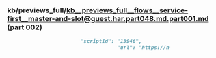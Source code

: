 ### kb/previews_full/kb__previews_full__flows__service-first__master-and-slot@guest.har.part048.md.part001.md (part 002)

```md
                        "scriptId": "13946",
                                    "url": "https://n
```

```
